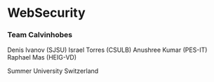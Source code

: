 WebSecurity
===========

### Team Calvinhobes
Denis Ivanov (SJSU)
Israel Torres (CSULB)
Anushree Kumar (PES-IT)
Raphael Mas (HEIG-VD)


Summer University Switzerland
